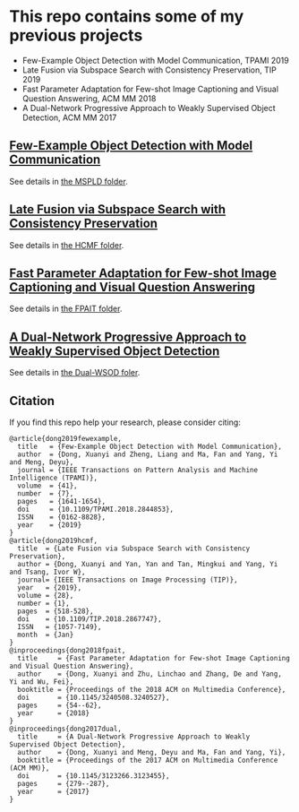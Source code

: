 # This repo contains some of my previous projects

- Few-Example Object Detection with Model Communication, TPAMI 2019
- Late Fusion via Subspace Search with Consistency Preservation, TIP 2019
- Fast Parameter Adaptation for Few-shot Image Captioning and Visual Question Answering, ACM MM 2018
- A Dual-Network Progressive Approach to Weakly Supervised Object Detection, ACM MM 2017

## [Few-Example Object Detection with Model Communication](https://ieeexplore.ieee.org/document/8374906)

See details in [the MSPLD folder](https://github.com/D-X-Y/DXY-Projects/tree/master/MSPLD).

## [Late Fusion via Subspace Search with Consistency Preservation](https://ieeexplore.ieee.org/document/8451915)

See details in [the HCMF folder](https://github.com/D-X-Y/DXY-Projects/tree/master/HCMF).

## [Fast Parameter Adaptation for Few-shot Image Captioning and Visual Question Answering](https://dl.acm.org/citation.cfm?id=3240527)

See details in [the FPAIT folder](https://github.com/D-X-Y/DXY-Projects/tree/master/FPAIT).

## [A Dual-Network Progressive Approach to Weakly Supervised Object Detection](https://dl.acm.org/citation.cfm?id=3123455)

See details in [the Dual-WSOD foler](https://github.com/D-X-Y/DXY-Projects/tree/master/Dual-WSOD).


## Citation
If you find this repo help your research, please consider citing:
```
@article{dong2019fewexample,
  title   = {Few-Example Object Detection with Model Communication},
  author  = {Dong, Xuanyi and Zheng, Liang and Ma, Fan and Yang, Yi and Meng, Deyu},
  journal = {IEEE Transactions on Pattern Analysis and Machine Intelligence (TPAMI)},
  volume  = {41},
  number  = {7},
  pages   = {1641-1654},
  doi     = {10.1109/TPAMI.2018.2844853}, 
  ISSN    = {0162-8828}, 
  year    = {2019}
}
@article{dong2019hcmf,
  title  = {Late Fusion via Subspace Search with Consistency Preservation},
  author = {Dong, Xuanyi and Yan, Yan and Tan, Mingkui and Yang, Yi and Tsang, Ivor W},
  journal= {IEEE Transactions on Image Processing (TIP)},
  year   = {2019}, 
  volume = {28}, 
  number = {1}, 
  pages  = {518-528},
  doi    = {10.1109/TIP.2018.2867747}, 
  ISSN   = {1057-7149},
  month  = {Jan}
}
@inproceedings{dong2018fpait,
  title     = {Fast Parameter Adaptation for Few-shot Image Captioning and Visual Question Answering},
  author    = {Dong, Xuanyi and Zhu, Linchao and Zhang, De and Yang, Yi and Wu, Fei},
  booktitle = {Proceedings of the 2018 ACM on Multimedia Conference},
  doi       = {10.1145/3240508.3240527},
  pages     = {54--62},
  year      = {2018}
}
@inproceedings{dong2017dual,
  title     = {A Dual-Network Progressive Approach to Weakly Supervised Object Detection},
  author    = {Dong, Xuanyi and Meng, Deyu and Ma, Fan and Yang, Yi},
  booktitle = {Proceedings of the 2017 ACM on Multimedia Conference (ACM MM)},
  doi       = {10.1145/3123266.3123455},
  pages     = {279--287},
  year      = {2017}
}
```
